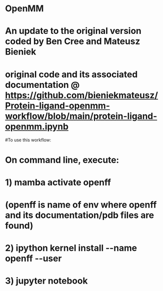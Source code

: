 # OpenMM

# An update to the original version coded by Ben Cree and Mateusz Bieniek 

# original code and its associated documentation @ https://github.com/bieniekmateusz/Protein-ligand-openmm-workflow/blob/main/protein-ligand-openmm.ipynb


#To use this workflow:

# On command line, execute:

# 1) mamba activate openff 
#    (openff is name of env where openff and its documentation/pdb files are found)
# 2) ipython kernel install --name openff --user
#
# 3) jupyter notebook  
